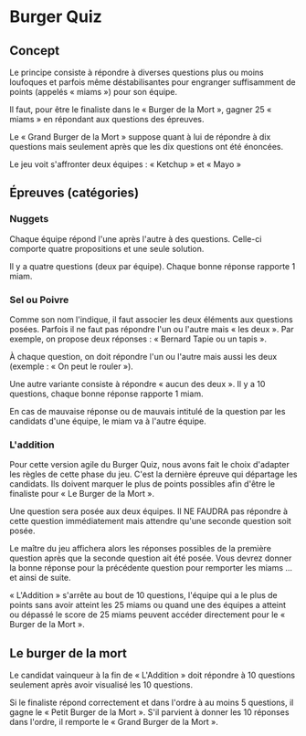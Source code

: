 # Burger Quiz

## Concept

Le principe consiste à répondre à diverses questions plus ou moins loufoques et parfois même déstabilisantes pour
engranger suffisamment de points (appelés « miams ») pour son équipe. 

Il faut, pour être le finaliste dans le « Burger
de la Mort », gagner 25 « miams » en répondant aux questions des épreuves. 

Le « Grand Burger de la Mort » suppose quant
à lui de répondre à dix questions mais seulement après que les dix questions ont été énoncées.

Le jeu voit s'affronter deux équipes : « Ketchup » et « Mayo »

## Épreuves (catégories)

### Nuggets

Chaque équipe répond l'une après l'autre à des questions. Celle-ci comporte quatre propositions et une seule solution.

Il y a quatre questions (deux par équipe). Chaque bonne réponse rapporte 1 miam.

### Sel ou Poivre

Comme son nom l'indique, il faut associer les deux éléments aux questions posées. Parfois il ne faut pas répondre l'un
ou l'autre mais « les deux ». Par exemple, on propose deux réponses : « Bernard Tapie ou un tapis ». 

À chaque question, on doit répondre l'un ou l'autre mais aussi les deux (exemple : « On peut le rouler »). 

Une autre variante consiste à répondre « aucun des deux ». Il y a 10 questions, chaque bonne réponse rapporte 1 miam. 

En cas de mauvaise réponse ou de mauvais intitulé de la question par les candidats d'une équipe, le miam va à l'autre équipe.

### L'addition

Pour cette version agile du Burger Quiz, nous avons fait le choix d'adapter les règles de cette phase du jeu. C'est la dernière épreuve qui départage les candidats. Ils doivent marquer le plus de points possibles afin d'être le finaliste pour « Le Burger de la Mort ».

Une question sera posée aux deux équipes. Il NE FAUDRA pas répondre à cette question immédiatement mais attendre qu'une seconde question soit posée.

Le maître du jeu affichera alors les réponses possibles de la première question après que la seconde question ait été posée. Vous devrez donner la bonne réponse pour la précédente question pour remporter les miams ... et ainsi de suite.

« L'Addition » s'arrête au bout de 10 questions, l'équipe qui a le plus de points sans avoir atteint les 25 miams ou quand une des équipes a atteint ou dépassé le score de 25 miams peuvent accéder directement pour
le « Burger de la Mort ».

## Le burger de la mort

Le candidat vainqueur à la fin de « L'Addition » doit répondre à 10 questions seulement après avoir visualisé les 10 questions. 

Si le finaliste répond correctement et dans l'ordre à au moins 5 questions, il gagne le « Petit Burger de la Mort ».
S'il parvient à donner les 10 réponses dans l'ordre, il remporte le « Grand Burger de la Mort ». 
